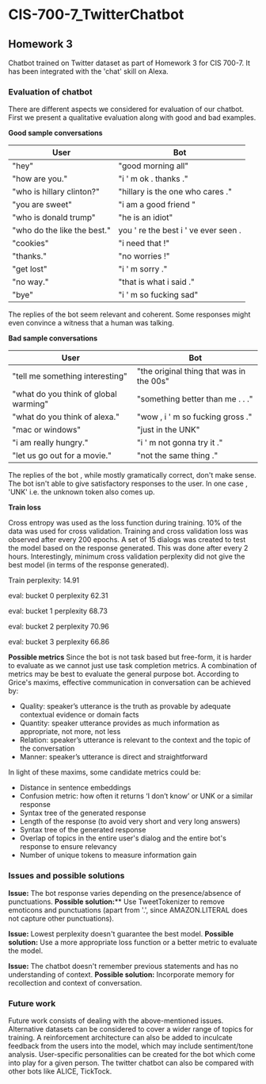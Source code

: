 # CIS-700-7_TwitterChatbot

## Homework 3

Chatbot trained on Twitter dataset as part of Homework 3 for CIS 700-7. It has been integrated with the 'chat' skill on Alexa.

### Evaluation of chatbot
There are different aspects we considered for evaluation of our chatbot. First we present a qualitative evaluation along with good and bad examples.

__Good sample conversations__

User | Bot
--- | ---
"hey" | "good morning all"
"how are you." | "i ' m ok . thanks ."
"who is hillary clinton?" | "hillary is the one who cares ."
"you are sweet" | "i am a good friend "
"who is donald trump" | "he is an idiot"
"who do the like the best." | you ' re the best i ' ve ever seen .
"cookies" | "i need that !"
"thanks." | "no worries !"
"get lost" | "i ' m sorry ."
"no way." | "that is what i said ."
"bye" | "i ' m so fucking sad"

The replies of the bot seem relevant and coherent. Some responses might even convince a witness that a human was talking.

__Bad sample conversations__

User | Bot
--- | ---
"tell me something interesting" | "the original thing that was in the 00s"
"what do you think of global warming" | "something better than me . . ."
"what do you think of alexa." | "wow , i ' m so fucking gross ."
"mac or windows" | "just in the UNK"
"i am really hungry." | "i ' m not gonna try it ."
"let us go out for a movie." | "not the same thing ."

The replies of the bot , while mostly gramatically correct, don't make sense. The bot isn't able to give satisfactory responses to the user. In one case , 'UNK' i.e. the unknown token also comes up.

__Train loss__

Cross entropy was used as the loss function during training. 10% of the data was used for cross validation. 
Training and cross validation loss was observed after every 200 epochs.  A set of 15 dialogs was created to test the model based on the response generated. This was done after every 2 hours.
Interestingly, minimum cross validation perplexity did not give the best model (in terms of the response generated). 

Train perplexity: 14.91

eval: bucket 0 perplexity 62.31

eval: bucket 1 perplexity 68.73

eval: bucket 2 perplexity 70.96

eval: bucket 3 perplexity 66.86

__Possible metrics__
Since the bot is not task based but free-form, it is harder to evaluate as we cannot just use task completion metrics. A combination of metrics may be best to evaluate the general purpose bot. According to Grice's maxims, effective communication in conversation can be achieved by:
- Quality: speaker’s utterance is the truth as provable by adequate contextual evidence or domain facts
- Quantity: speaker utterance provides as much information as appropriate, not more, not less
- Relation: speaker’s utterance is relevant to the context and the topic of the conversation
- Manner: speaker’s utterance is direct and straightforward

In light of these maxims, some candidate metrics could be:
 - Distance in sentence embeddings
 - Confusion metric: how often it returns ‘I don’t know’ or UNK or a similar response
 - Syntax tree of the generated response
 - Length of the response (to avoid very short and very long answers)
 - Syntax tree of the generated response
 - Overlap of topics in the entire user's dialog and the entire bot's response to ensure relevancy
 - Number of unique tokens to measure information gain
 
### Issues and possible solutions

**Issue:** The bot response varies depending on the presence/absence of punctuations. **Possible solution:**** Use TweetTokenizer to remove emoticons and punctuations (apart from '.', since AMAZON.LITERAL does not capture other punctuations).

**Issue:** Lowest perplexity doesn't guarantee the best model. 
**Possible solution:** Use a more appropriate loss function or a better metric to evaluate the model.

**Issue:** The chatbot doesn't remember previous statements and has no understanding of context.
**Possible solution:** Incorporate memory for recollection and context of conversation.
 
### Future work
 
Future work consists of dealing with the above-mentioned issues. Alternative datasets can be considered to cover a wider range of topics for training. A reinforcement architecture can also be added to inculcate feedback from the users into the model, which may include sentiment/tone analysis. User-specific personalities can be created for the bot which come into play for a given person. The twitter chatbot can also be compared with other bots like ALICE, TickTock. 


